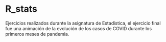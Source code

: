 # R_stats

Ejercicios realizados durante la asignatura de Estadística, el ejercicio final fue una animación de la evolución de los casos de COVID durante los primeros meses de pandemia.
